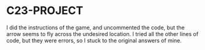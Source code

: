 # C23-PROJECT
I did the instructions of the game, and uncommented the code, but the arrow seems to fly across the undesired location. I tried all the other lines of code, but they were errors, so I stuck to the original answers of mine.
